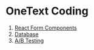 # OneText Coding

1. [React Form Components ](/src/components/MyForm.tsx)
3. [Database](/src/sql/db.sql)
4. [A/B Testing](/src/vanilla.html)